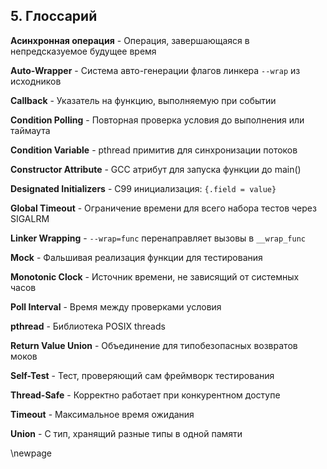 ## 5. Глоссарий

**Асинхронная операция** - Операция, завершающаяся в непредсказуемое будущее время

**Auto-Wrapper** - Система авто-генерации флагов линкера `--wrap` из исходников

**Callback** - Указатель на функцию, выполняемую при событии

**Condition Polling** - Повторная проверка условия до выполнения или таймаута

**Condition Variable** - pthread примитив для синхронизации потоков

**Constructor Attribute** - GCC атрибут для запуска функции до main()

**Designated Initializers** - C99 инициализация: `{.field = value}`

**Global Timeout** - Ограничение времени для всего набора тестов через SIGALRM

**Linker Wrapping** - `--wrap=func` перенаправляет вызовы в `__wrap_func`

**Mock** - Фальшивая реализация функции для тестирования

**Monotonic Clock** - Источник времени, не зависящий от системных часов

**Poll Interval** - Время между проверками условия

**pthread** - Библиотека POSIX threads

**Return Value Union** - Объединение для типобезопасных возвратов моков

**Self-Test** - Тест, проверяющий сам фреймворк тестирования

**Thread-Safe** - Корректно работает при конкурентном доступе

**Timeout** - Максимальное время ожидания

**Union** - C тип, хранящий разные типы в одной памяти

\newpage

